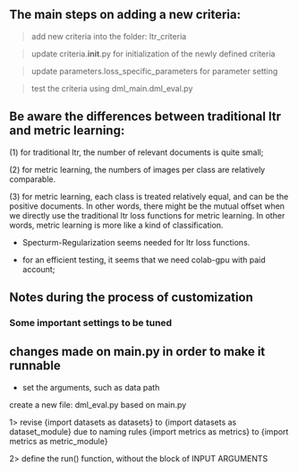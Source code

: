 

## The main steps on adding a new criteria:

> add new criteria into the folder: ltr_criteria

> update criteria.__init__.py for initialization of the newly defined criteria

> update parameters.loss_specific_parameters for parameter setting

> test the criteria using dml_main.dml_eval.py


## Be aware the differences between traditional ltr and metric learning:

(1) for traditional ltr, the number of relevant documents is quite small;

(2) for metric learning, the numbers of images per class are relatively comparable.

(3) for metric learning, each class is treated relatively equal, and can be the positive documents.
In other words, there might be the mutual offset when we directly use the traditional ltr loss functions for metric learning.
In other words, metric learning is more like a kind of classification.

- Specturm-Regularization seems needed for ltr loss functions.

- for an efficient testing, it seems that we need colab-gpu with paid account;


## Notes during the process of customization

### Some important settings to be tuned


## changes made on main.py in order to make it runnable
- set the arguments, such as data path

create a new file: dml_eval.py based on main.py

1> revise {import datasets      as datasets} to {import datasets      as dataset_module} due to naming rules
{import metrics       as metrics} to {import metrics       as metric_module}

2> define the run() function, without the block of INPUT ARGUMENTS
